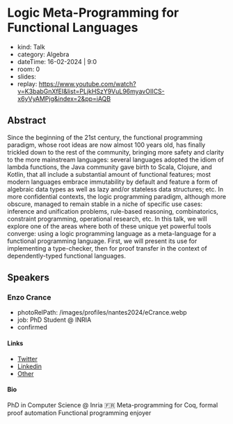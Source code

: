 # Logic Meta-Programming for Functional Languages

- kind: Talk
- category: Algebra
- dateTime: 16-02-2024 | 9:0
- room: 0
- slides: 
- replay: https://www.youtube.com/watch?v=K3babGnXfEI&list=PLjkHSzY9VuL96myavOIICS-x6yVyAMPjg&index=2&pp=iAQB

## Abstract

Since the beginning of the 21st century, the functional programming paradigm, whose root ideas are now almost 100 years old, has finally trickled down to the rest of the community, bringing more safety and clarity to the more mainstream languages: several languages adopted the idiom of lambda functions, the Java community gave birth to Scala, Clojure, and Kotlin, that all include a substantial amount of functional features; most modern languages embrace immutability by default and feature a form of algebraic data types as well as lazy and/or stateless data structures; etc. In more confidential contexts, the logic programming paradigm, although more obscure, managed to remain stable in a niche of specific use cases: inference and unification problems, rule-based reasoning, combinatorics, constraint programming, operational research, etc. In this talk, we will explore one of the areas where both of these unique yet powerful tools converge: using a logic programming language as a meta-language for a functional programming language. First, we will present its use for implementing a type-checker, then for proof transfer in the context of dependently-typed functional languages.

## Speakers

### Enzo Crance

- photoRelPath: /images/profiles/nantes2024/eCrance.webp
- job: PhD Student @ INRIA
- confirmed

#### Links

- [Twitter](https://twitter.com/cranceltik)
- [Linkedin](https://www.linkedin.com/in/enzo-crance-099628b9)
- [Other](https://ecrance.net)

#### Bio

PhD in Computer Science @ Inria 🇫🇷 Meta-programming for Coq, formal proof automation Functional programming enjoyer
